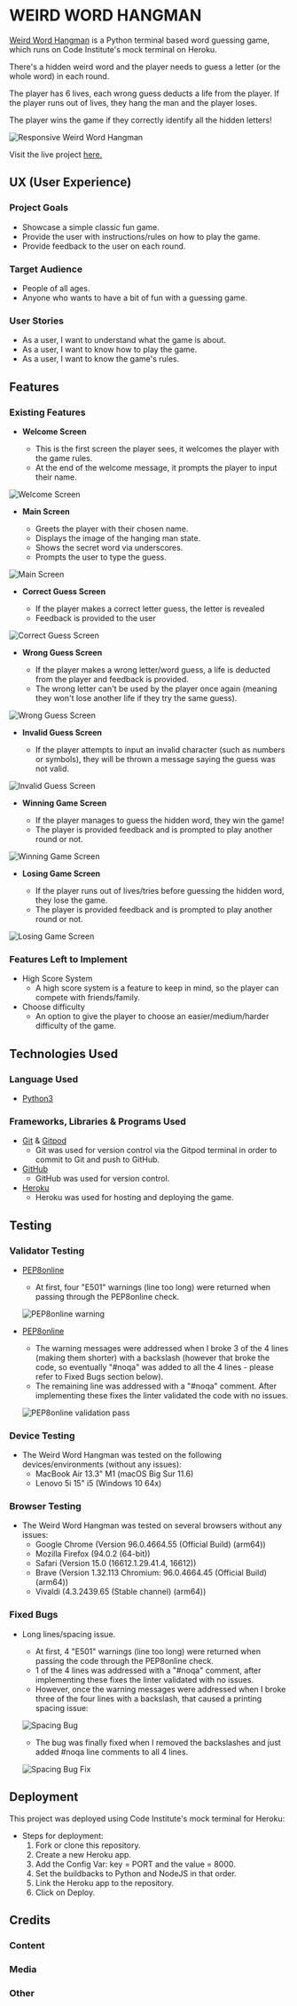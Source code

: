 # WEIRD WORD HANGMAN

[Weird Word Hangman](https://github.com/richardreiter/hangman) is a Python terminal based word guessing game, which runs on Code Institute's mock terminal on Heroku.

There's a hidden weird word and the player needs to guess a letter (or the whole word) in each round.

The player has 6 lives, each wrong guess deducts a life from the player. If the player runs out of lives, they hang the man and the player loses.

The player wins the game if they correctly identify all the hidden letters!

![Responsive Weird Word Hangman](docs/screenshots/wwh-responsiveness.png)

Visit the live project [here.](https://weird-word-hangman.herokuapp.com/)

## UX (User Experience)

### Project Goals

- Showcase a simple classic fun game.
- Provide the user with instructions/rules on how to play the game.
- Provide feedback to the user on each round.

### Target Audience

- People of all ages.
- Anyone who wants to have a bit of fun with a guessing game.

### User Stories

- As a user, I want to understand what the game is about.
- As a user, I want to know how to play the game.
- As a user, I want to know the game's rules.

## Features

### Existing Features

- __Welcome Screen__

  - This is the first screen the player sees, it welcomes the player with the game rules. 
  - At the end of the welcome message, it prompts the player to input their name.

![Welcome Screen](docs/screenshots/wwh-welcome.png)

- __Main Screen__

  - Greets the player with their chosen name.
  - Displays the image of the hanging man state.
  - Shows the secret word via underscores.
  - Prompts the user to type the guess.

![Main Screen](docs/screenshots/wwh-main-screen.png)

- __Correct Guess Screen__

  - If the player makes a correct letter guess, the letter is revealed
  - Feedback is provided to the user

![Correct Guess Screen](docs/screenshots/wwh-correct-guess.png)

- __Wrong Guess Screen__

  - If the player makes a wrong letter/word guess, a life is deducted from the player and feedback is provided.
  - The wrong letter can't be used by the player once again (meaning they won't lose another life if they try the same guess).

![Wrong Guess Screen](docs/screenshots/wwh-wrong-guess.png)

- __Invalid Guess Screen__

  - If the player attempts to input an invalid character (such as numbers or symbols), they will be thrown a message saying the guess was not valid.

![Invalid Guess Screen](docs/screenshots/wwh-invalid-guess.png)

- __Winning Game Screen__

  - If the player manages to guess the hidden word, they win the game!
  - The player is provided feedback and is prompted to play another round or not.

![Winning Game Screen](docs/screenshots/wwh-winning-screen.png)

- __Losing Game Screen__

  - If the player runs out of lives/tries before guessing the hidden word, they lose the game.
  - The player is provided feedback and is prompted to play another round or not.

![Losing Game Screen](docs/screenshots/wwh-game-over.png)

### Features Left to Implement

- High Score System
  - A high score system is a feature to keep in mind, so the player can compete with friends/family.
- Choose difficulty
  - An option to give the player to choose an easier/medium/harder difficulty of the game.

## Technologies Used

### Language Used

- [Python3](https://developer.mozilla.org/en-US/docs/Glossary/Python)

### Frameworks, Libraries & Programs Used

- [Git](https://git-scm.com/) & [Gitpod](https://gitpod.io/)
  - Git was used for version control via the Gitpod terminal in order to commit to Git and push to GitHub.
- [GitHub](https://github.com/)
  - GitHub was used for version control.
- [Heroku](https://heroku.com/)
  - Heroku was used for hosting and deploying the game.

## Testing

### Validator Testing

- [PEP8online](http://pep8online.com/)
  - At first, four "E501" warnings (line too long) were returned when passing through the PEP8online check.

  ![PEP8online warning](docs/screenshots/wwh-pep8-warnings.png)

- [PEP8online](http://pep8online.com/)
  - The warning messages were addressed when I broke 3 of the 4 lines (making them shorter) with a backslash (however that broke the code, so eventually "#noqa" was added to all the 4 lines - please refer to Fixed Bugs section below).
  - The remaining line was addressed with a "#noqa" comment. After implementing these fixes the linter validated the code with no issues.

  ![PEP8online validation pass](docs/screenshots/wwh-pep8-validation-pass.png)

### Device Testing

- The Weird Word Hangman was tested on the following devices/environments (without any issues):
  - MacBook Air 13.3" M1 (macOS Big Sur 11.6)
  - Lenovo 5i 15" i5 (Windows 10 64x)

### Browser Testing

- The Weird Word Hangman was tested on several browsers without any issues:
  - Google Chrome (Version 96.0.4664.55 (Official Build) (arm64))
  - Mozilla Firefox (94.0.2 (64-bit))
  - Safari (Version 15.0 (16612.1.29.41.4, 16612))
  - Brave (Version 1.32.113 Chromium: 96.0.4664.45 (Official Build) (arm64))
  - Vivaldi (4.3.2439.65 (Stable channel) (arm64))

### Fixed Bugs

- Long lines/spacing issue.
  - At first, 4 "E501" warnings (line too long) were returned when passing the code through the PEP8online check.
  - 1 of the 4 lines was addressed with a "#noqa" comment, after implementing these fixes the linter validated with no issues.
  - However, once the warning messages were addressed when I broke three of the four lines with a backslash, that caused a printing spacing issue:

  ![Spacing Bug](docs/screenshots/wwh-spacing-bug.png)

  - The bug was finally fixed when I removed the backslashes and just added #noqa line comments to all 4 lines.
  
  ![Spacing Bug Fix](docs/screenshots/wwh-spacing-bug-fix.png)

## Deployment

This project was deployed using Code Institute's mock terminal for Heroku:

- Steps for deployment:
  1. Fork or clone this repository.
  2. Create a new Heroku app.
  3. Add the Config Var: key = PORT and the value = 8000.
  4. Set the buildbacks to Python and NodeJS in that order.
  5. Link the Heroku app to the repository.
  6. Click on Deploy.

## Credits 

### Content

### Media

### Other